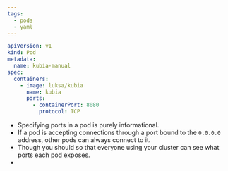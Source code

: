 ```yaml
---
tags:
  - pods
  - yaml
---
```

```yaml
apiVersion: v1
kind: Pod
metadata:
  name: kubia-manual
spec:
  containers:
    - image: luksa/kubia
      name: kubia
      ports:
        - containerPort: 8080
          protocol: TCP
```

- Specifying ports in a pod is purely informational.
- If a pod is accepting connections through a port bound to the `0.0.0.0` address, other pods can always connect to it.
- Though you should so that everyone using your cluster can see what ports each pod exposes.
- 